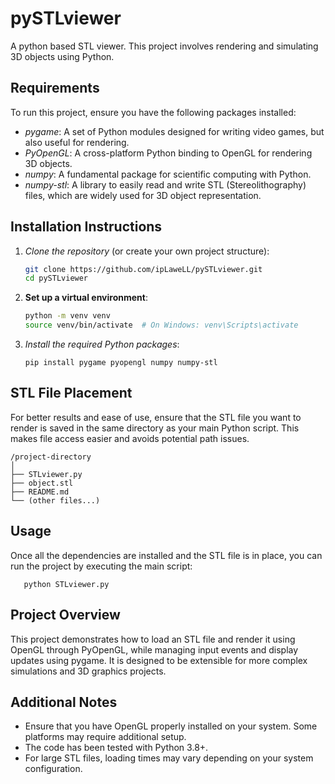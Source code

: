 # pySTLviewer
A python based STL viewer. This project involves rendering and simulating 3D objects using Python.

## Requirements

To run this project, ensure you have the following packages installed:

- *pygame*: A set of Python modules designed for writing video games, but also useful for rendering.
- *PyOpenGL*: A cross-platform Python binding to OpenGL for rendering 3D objects.
- *numpy*: A fundamental package for scientific computing with Python.
- *numpy-stl*: A library to easily read and write STL (Stereolithography) files, which are widely used for 3D object representation.

## Installation Instructions

1. *Clone the repository* (or create your own project structure):

   ```bash
   git clone https://github.com/ipLaweLL/pySTLviewer.git
   cd pySTLviewer
   ```
2. **Set up a virtual environment**:

   ```bash
   python -m venv venv
   source venv/bin/activate  # On Windows: venv\Scripts\activate
   ```
3. *Install the required Python packages*:

   ```
   pip install pygame pyopengl numpy numpy-stl
   ```

## STL File Placement

For better results and ease of use, ensure that the STL file you want to render is saved in the same directory as your main Python script. This makes file access easier and avoids potential path issues.

    /project-directory
    │
    ├── STLviewer.py
    ├── object.stl
    ├── README.md
    └── (other files...)

## Usage

Once all the dependencies are installed and the STL file is in place, you can run the project by executing the main script:
```
   python STLviewer.py
```

## Project Overview

This project demonstrates how to load an STL file and render it using OpenGL through PyOpenGL, while managing input events and display updates using pygame. It is designed to be extensible for more complex simulations and 3D graphics projects.

## Additional Notes

- Ensure that you have OpenGL properly installed on your system. Some platforms may require additional setup.
- The code has been tested with Python 3.8+.
- For large STL files, loading times may vary depending on your system configuration.
